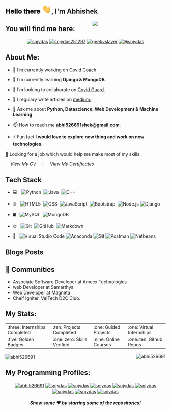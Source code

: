 <h1 align="center"><h2> 𝐇𝐞𝐥𝐥𝐨 𝐭𝐡𝐞𝐫𝐞 <img src="https://raw.githubusercontent.com/ABSphreak/ABSphreak/master/gifs/Hi.gif" width="30px">, I'm Abhishek</h1>

 
<img align='right' src="https://media.giphy.com/media/M9gbBd9nbDrOTu1Mqx/giphy.gif" width="230"> 
 
## You will find me here:
<p align="center">
 <a href="https://www.linkedin.com/in/abhishek-pandey-1515aa171/" target="blank"><img align="center" src="https://www.vectorlogo.zone/logos/linkedin/linkedin-icon.svg" alt="snjydas" height="40" width="30" /></a>
<a href="https://www.facebook.com/profile.php?id=100005642252090" target="blank"><img align="center" src="https://cdn.jsdelivr.net/npm/simple-icons@3.0.1/icons/facebook.svg" alt="snjydas251297" height="30" width="40" /></a>
<a href="https://instagram.com/_abhishek__pandey___" target="blank"><img align="center" src="https://www.vectorlogo.zone/logos/instagram/instagram-icon.svg" alt="geekyslayer" height="30" width="40" /></a>
<a href="https://medium.com/@abhishek10548" target="blank"><img align="center" src="https://www.vectorlogo.zone/logos/medium/medium-tile.svg" alt="@snjydas" height="30" width="40" /></a>
</p>

## About Me:

- 🔭 I’m currently working on [Covid Coach](http://corona-19.epizy.com/).

- 🌱 I’m currently learning **Django & MongoDB**.

- 👯 I’m looking to collaborate on [Covid Guard](https://github.com/snjydas/Covid-Guard).

- 📝 I regulary write articles on [medium.](https://medium.com/@abhishek10548).

- 💬 Ask me about **Python, Datascience, Web Development & Machine Learning**.

- 📫 How to reach me **abhi526691shek@gmail.com**.

- ⚡ Fun fact **I would love to explore new thing and work on new technologies**.

🤔 Looking for a job which would help me make most of my skills.

&nbsp; &nbsp; *[View My CV](https://drive.google.com/file/d/1QKPe9mPgyoXDFQYY5pjAgsD0KT2bgVzD/view?usp=sharing)*
&nbsp; &nbsp; |  &nbsp; &nbsp; *[View My Certificates](https://www.linkedin.com/in/abhishek-pandey-1515aa171/)*
<br />

## Tech Stack

<!-- <p align="left"><img src="https://devicons.github.io/devicon/devicon.git/icons/android/android-original-wordmark.svg" alt="android" width="40" height="40"/> 
 <img src="https://devicons.github.io/devicon/devicon.git/icons/c/c-original.svg" alt="c" width="40" height="40"/> 
 <img src="https://devicons.github.io/devicon/devicon.git/icons/css3/css3-original-wordmark.svg" alt="css3" width="40" height="40"/> 
 <img src="https://devicons.github.io/devicon/devicon.git/icons/django/django-original.svg" alt="django" width="40" height="40"/> 
 <img src="https://www.vectorlogo.zone/logos/pocoo_flask/pocoo_flask-icon.svg" alt="flask" width="40" height="40"/> 
 <img src="https://www.vectorlogo.zone/logos/google_cloud/google_cloud-icon.svg" alt="gcp" width="40" height="40"/> 
 <img src="https://www.vectorlogo.zone/logos/git-scm/git-scm-icon.svg" alt="git" width="40" height="40"/> 
 <img src="https://www.vectorlogo.zone/logos/apache_hadoop/apache_hadoop-icon.svg" alt="hadoop" width="40" height="40"/> 
 <img src="https://devicons.github.io/devicon/devicon.git/icons/html5/html5-original-wordmark.svg" alt="html5" width="40" height="40"/> 
 <img src="https://www.vectorlogo.zone/logos/adobe_illustrator/adobe_illustrator-icon.svg" alt="illustrator" width="40" height="40"/> 
 <img src="https://devicons.github.io/devicon/devicon.git/icons/java/java-original-wordmark.svg" alt="java" width="40" height="40"/> 
 <img src="https://devicons.github.io/devicon/devicon.git/icons/linux/linux-original.svg" alt="linux" width="40" height="40"/> 
 <img src="https://devicons.github.io/devicon/devicon.git/icons/mongodb/mongodb-original-wordmark.svg" alt="mongodb" width="40" height="40"/> 
 <img src="https://devicons.github.io/devicon/devicon.git/icons/mysql/mysql-original-wordmark.svg" alt="mysql" width="40" height="40"/>  
 <img src="https://www.vectorlogo.zone/logos/opencv/opencv-icon.svg" alt="opencv" width="40" height="40"/> 
 <img src="https://devicons.github.io/devicon/devicon.git/icons/oracle/oracle-original.svg" alt="oracle" width="40" height="40"/>
 <img src="https://devicons.github.io/devicon/devicon.git/icons/postgresql/postgresql-original-wordmark.svg" alt="postgresql" width="40" height="40"/> 
 <img src="https://devicons.github.io/devicon/devicon.git/icons/python/python-original.svg" alt="python" width="40" height="40"/> 
 <img src="https://www.vectorlogo.zone/logos/tensorflow/tensorflow-icon.svg" alt="tensorflow" width="40" height="40"/>
 </p> -->
 
 - 💻 &nbsp;
  ![Python](https://img.shields.io/badge/-Python-333333?style=flat&logo=python)&nbsp;
  ![Java](https://img.shields.io/badge/-Java-333333?style=flat&logo=Java&logoColor=007396)&nbsp;
  ![C++](https://img.shields.io/badge/-C++-333333?style=flat&logo=C%2B%2B&logoColor=00599C)
- 🌐 &nbsp;
  ![HTML5](https://img.shields.io/badge/-HTML5-333333?style=flat&logo=HTML5)&nbsp;
  ![CSS](https://img.shields.io/badge/-CSS-333333?style=flat&logo=CSS3&logoColor=1572B6)&nbsp;
  ![JavaScript](https://img.shields.io/badge/-JavaScript-333333?style=flat&logo=javascript)&nbsp;
  ![Bootstrap](https://img.shields.io/badge/-Bootstrap-333333?style=flat&logo=bootstrap&logoColor=563D7C)&nbsp;
  ![Node.js](https://img.shields.io/badge/-Node.js-333333?style=flat&logo=node.js)
  ![Django](https://img.shields.io/badge/-Django-333333?style=flat&logo=django)
 
- 🛢 &nbsp;
  ![MySQL](https://img.shields.io/badge/-MySQL-333333?style=flat&logo=mysql)&nbsp;
  ![MongoDB](https://img.shields.io/badge/-MongoDB-333333?style=flat&logo=mongodb)
- ⚙️ &nbsp;
  ![Git](https://img.shields.io/badge/-Git-333333?style=flat&logo=git)&nbsp;
  ![GitHub](https://img.shields.io/badge/-GitHub-333333?style=flat&logo=github)&nbsp;
  ![Markdown](https://img.shields.io/badge/-Markdown-333333?style=flat&logo=markdown)
- 🔧 &nbsp;
  ![Visual Studio Code](https://img.shields.io/badge/-Visual%20Studio%20Code-333333?style=flat&logo=visual-studio-code&logoColor=007ACC)
  ![Anaconda](https://img.shields.io/badge/-anaconda-333333?style=flat&logo=anaconda&logoColor=007ACC)
  ![Git](https://img.shields.io/badge/-git-333333?style=flat&logo=git&logoColor=007ACC)
  ![Postman](https://img.shields.io/badge/-postman-333333?style=flat&logo=postman&logoColor=007ACC)
  ![Netbeans](https://img.shields.io/badge/-netbeans-333333?style=flat&logo=netbeans&logoColor=007ACC)


## Blogs Posts

<!-- BLOG-POST-LIST:START -->
<!-- BLOG-POST-LIST:END -->


## 👯 Communities
* Associate Software Developer at Ameex Technologies
* web Developer at Samarthya
* Web Developer at Magneta
* Cheif Igniter, VelTech D2C Club.

## My Stats:

<table>
  <tr>
    <td> :three: Internships Completed </td>
    <td> :ten: Projects Completed </td>
    <td>  :one: Guided Projects  </td>
    <td>  :one: Virtual Internships </td>
  </tr>
  <tr>
    <td>  :five: Golden Badges  </td>
    <td>  :one::zero: Skills Verified </td>
    <td>  :nine: Online Courses  </td>
    <td>  :one::ten: Github Repos </td>
  </tr>
</table>
<p><img align="right" src="https://github-readme-stats.vercel.app/api/top-langs/?username=snjydas&theme=graywhite&layout=compact&hide=html" alt="abhi526691" /></p>
<p><img align="center" src="https://github-readme-stats.vercel.app/api?username=abhi526691&theme=graywhite&show_icons=true" alt="abhi526691" /></p>


## My Programming Profiles:

<p align="center">
<a href="https://dev.to/abhi526691" target="blank"><img align="center" src="https://cdn.jsdelivr.net/npm/simple-icons@3.0.1/icons/dev-dot-to.svg" alt="abhi526691" height="30" width="30" /></a>
<a href="https://www.kaggle.com/abhi526691" target="blank"><img align="center" src="https://cdn.jsdelivr.net/npm/simple-icons@3.0.1/icons/kaggle.svg" alt="snjydas" height="30" width="30" /></a>
<a href="https://www.codechef.com/abhi10548" target="blank"><img align="center" src="https://cdn.jsdelivr.net/npm/simple-icons@3.1.0/icons/codechef.svg" alt="snjydas" height="30" width="30" /></a>
<a href="https://www.hackerrank.com/abhi10548" target="blank"><img align="center" src="https://cdn.jsdelivr.net/npm/simple-icons@3.0.1/icons/hackerrank.svg" alt="snjydas" height="30" width="30" /></a>
<a href="https://www.codeforces.com/abhi10548" target="blank"><img align="center" src="https://cdn.jsdelivr.net/npm/simple-icons@3.0.1/icons/codeforces.svg" alt="snjydas" height="30" width="30" /></a>
<a href="https://www.leetcode.com/abhi10548" target="blank"><img align="center" src="https://cdn.jsdelivr.net/npm/simple-icons@3.0.1/icons/leetcode.svg" alt="snjydas" height="30" width="30" /></a>
<a href="https://www.hackerearth.com/abhi10548" target="blank"><img align="center" src="https://cdn.jsdelivr.net/npm/simple-icons@3.0.1/icons/hackerearth.svg" alt="snjydas" height="30" width="30" /></a>
<a href="https://www.geeksforgeeks.com/abhi10548" target="blank"><img align="center" src="https://cdn.jsdelivr.net/npm/simple-icons@3.0.1/icons/geeksforgeeks.svg" alt="snjydas" height="30" width="30" /></a>
<a href="https://www.topcoder.com/abhi10548" target="blank"><img align="center" src="https://cdn.jsdelivr.net/npm/simple-icons@3.0.1/icons/topcoder.svg" alt="snjydas" height="30" width="30" /></a>
</p>

<div align="center">

##### Show some ❤️ by starring some of the repositories!

</div>
